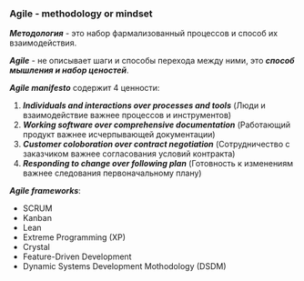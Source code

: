 ### Agile - methodology or mindset

***Методология*** - это набор фармализованный процессов и способ их взаимодействия.

***Agile*** - не описывает шаги и способы перехода между ними, это ***способ мышления и набор ценостей***.

***Agile manifesto*** содержит 4 ценности:
1. ***Individuals and interactions over processes and tools*** (Люди и взаимодействие важнее процессов и инструментов)
2. ***Working software over comprehensive documentation*** (Работающий продукт важнее исчерпывающей документации)
3. ***Customer coloboration over contract negotiation*** (Сотрудничество с заказчиком важнее согласования условий контракта)
4. ***Responding to change over following plan*** (Готовность к изменениям важнее следования первоначальному плану)

***Agile frameworks***:
- SCRUM
- Kanban
- Lean
- Extreme Programming (XP)
- Crystal
- Feature-Driven Development
- Dynamic Systems Development Mothodology (DSDM)
